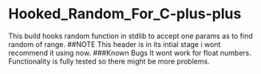 # Hooked_Random_For_C-plus-plus
This build hooks random function in stdlib to accept one params as to find random of range.
##NOTE
This header is in its intial stage i wont recommend it using now.
###Known Bugs
It wont work for float numbers.
Functionality is fully tested so there might be more problems.
